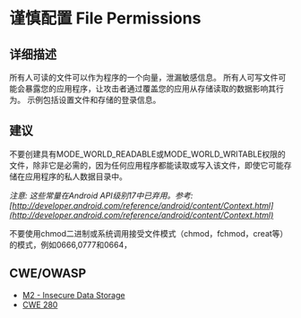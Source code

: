 # 谨慎配置 File Permissions

## 详细描述

所有人可读的文件可以作为程序的一个向量，泄漏敏感信息。 所有人可写文件可能会暴露您的应用程序，让攻击者通过覆盖您的应用从存储读取的数据影响其行为。 示例包括设置文件和存储的登录信息。

## 建议

不要创建具有MODE_WORLD_READABLE或MODE_WORLD_WRITABLE权限的文件，除非它是必需的，因为任何应用程序都能读取或写入该文件，即使它可能存储在应用程序的私人数据目录中。

_注意: 这些常量在Android API级别17中已弃用。参考: [http://developer.android.com/reference/android/content/Context.html](http://developer.android.com/reference/android/content/Context.html)_

不要使用chmod二进制或系统调用接受文件模式（chmod，fchmod，creat等）的模式，例如0666,0777和0664，

## CWE/OWASP

 * [M2 - Insecure Data Storage](https://www.owasp.org/index.php/Mobile_Top_10_2014-M2)
 * [CWE 280](http://cwe.mitre.org/data/definitions/280.html)
